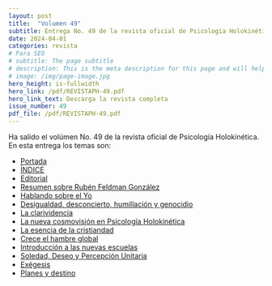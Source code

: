 ```yaml
---
layout: post
title:  "Volumen 49"
subtitle: Entrega No. 49 de la revista oficial de Psicología Holokinética
date: 2024-04-01
categories: revista
# Para SEO
# subtitle: The page subtitle
# description: This is the meta description for this page and will help it appear in search engines
# image: /img/page-image.jpg
hero_height: is-fullwidth
hero_link: /pdf/REVISTAPH-49.pdf
hero_link_text: Descarga la revista completa
issue_number: 49
pdf_file: /pdf/REVISTAPH-49.pdf
---
```


Ha salido el volúmen No. 49 de la revista oficial de Psicología Holokinética. 
En esta entrega los temas son:


- [Portada](/pdf/REVISTAPH-49.pdf#page=1)
- [ÍNDICE](/pdf/REVISTAPH-49.pdf#page=3)
- [Editorial](/pdf/REVISTAPH-49.pdf#page=4)
- [Resumen sobre Rubén Feldman González](/pdf/REVISTAPH-49.pdf#page=5)
- [Hablando sobre el Yo](/pdf/REVISTAPH-49.pdf#page=7)
- [Desigualdad, desconcierto, humillación y genocidio](/pdf/REVISTAPH-49.pdf#page=22)
- [La clarividencia](/pdf/REVISTAPH-49.pdf#page=25)
- [La nueva cosmovisión en Psicología Holokinética](/pdf/REVISTAPH-49.pdf#page=27)
- [La esencia de la cristiandad](/pdf/REVISTAPH-49.pdf#page=28)
- [Crece el hambre global](/pdf/REVISTAPH-49.pdf#page=29)
- [Introducción a las nuevas escuelas](/pdf/REVISTAPH-49.pdf#page=30)
- [Soledad, Deseo y Percepción Unitaria](/pdf/REVISTAPH-49.pdf#page=40)
- [Exégesis](/pdf/REVISTAPH-49.pdf#page=42)
- [Planes y destino](/pdf/REVISTAPH-49.pdf#page=43)
